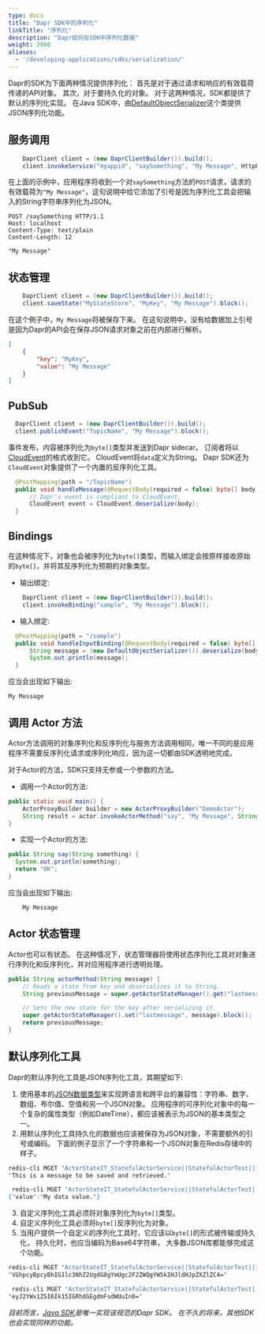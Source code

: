 ```yaml
---
type: docs
title: "Dapr SDK中的序列化"
linkTitle: "序列化"
description: "Dapr如何在SDK中序列化数据"
weight: 2000
aliases:
  - '/developing-applications/sdks/serialization/'
---
```


Dapr的SDK为下面两种情况提供序列化： 首先是对于通过请求和响应的有效载荷传递的API对象。 其次，对于要持久化的对象。 对于这两种情况，SDK都提供了默认的序列化实现。 在Java SDK中，由[DefaultObjectSerializer](https://dapr.github.io/java-sdk/io/dapr/serializer/DefaultObjectSerializer.html)这个类提供JSON序列化功能。

## 服务调用

```java
    DaprClient client = (new DaprClientBuilder()).build();
    client.invokeService("myappid", "saySomething", "My Message", HttpExtension.POST).block();
```

在上面的示例中，应用程序将收到一个对`saySomething`方法的`POST`请求，请求的有效载荷为`"My Message"`，这句说明中给它添加了引号是因为序列化工具会把输入的String字符串序列化为JSON。

```text
POST /saySomething HTTP/1.1
Host: localhost
Content-Type: text/plain
Content-Length: 12

"My Message"
```

## 状态管理

```java
    DaprClient client = (new DaprClientBuilder()).build();
    client.saveState("MyStateStore", "MyKey", "My Message").block();
```
在这个例子中，`My Message`将被保存下来。 在这句说明中，没有给数据加上引号是因为Dapr的API会在保存JSON请求对象之前在内部进行解析。

```JSON
[
    {
        "key": "MyKey",
        "value": "My Message"
    }
]
```

## PubSub

```java
  DaprClient client = (new DaprClientBuilder()).build();
  client.publishEvent("TopicName", "My Message").block();
```

事件发布，内容被序列化为`byte[]`类型并发送到Dapr sidecar。 订阅者将以[CloudEvent](https://github.com/cloudevents/spec)的格式收到它。 CloudEvent将`data`定义为String。 Dapr SDK还为`CloudEvent`对象提供了一个内置的反序列化工具。

```java
  @PostMapping(path = "/TopicName")
  public void handleMessage(@RequestBody(required = false) byte[] body) {
      // Dapr's event is compliant to CloudEvent.
      CloudEvent event = CloudEvent.deserialize(body);
  }
```

## Bindings

在这种情况下，对象也会被序列化为`byte[]`类型，而输入绑定会按原样接收原始的`byte[]`，并将其反序列化为预期的对象类型。

* 输出绑定:
```java
    DaprClient client = (new DaprClientBuilder()).build();
    client.invokeBinding("sample", "My Message").block();
```

* 输入绑定:
```java
  @PostMapping(path = "/sample")
  public void handleInputBinding(@RequestBody(required = false) byte[] body) {
      String message = (new DefaultObjectSerializer()).deserialize(body, String.class);
      System.out.println(message);
  }
```
应当会出现如下输出:
```
My Message
```

## 调用 Actor 方法
Actor方法调用的对象序列化和反序列化与服务方法调用相同，唯一不同的是应用程序不需要反序列化请求或序列化响应，因为这一切都由SDK透明地完成。

对于Actor的方法，SDK只支持无参或一个参数的方法。

* 调用一个Actor的方法:
```java
public static void main() {
    ActorProxyBuilder builder = new ActorProxyBuilder("DemoActor");
    String result = actor.invokeActorMethod("say", "My Message", String.class).block();
}
```

* 实现一个Actor的方法:
```java
public String say(String something) {
  System.out.println(something);
  return "OK";
}
```
应当会出现如下输出:
```
    My Message
```

## Actor 状态管理
Actor也可以有状态。 在这种情况下，状态管理器将使用状态序列化工具对对象进行序列化和反序列化，并对应用程序进行透明处理。

```java
public String actorMethod(String message) {
    // Reads a state from key and deserializes it to String.
    String previousMessage = super.getActorStateManager().get("lastmessage", String.class).block();

    // Sets the new state for the key after serializing it.
    super.getActorStateManager().set("lastmessage", message).block();
    return previousMessage;
}
```

## 默认序列化工具

Dapr的默认序列化工具是JSON序列化工具，其期望如下:

1. 使用基本的[JSON数据类型](https://www.w3schools.com/js/js_json_datatypes.asp)来实现跨语言和跨平台的兼容性：字符串、数字、数组、布尔值、空值和另一个JSON对象。 应用程序的可序列化对象中的每一个复杂的属性类型（例如DateTime），都应该被表示为JSON的基本类型之一。
2. 用默认序列化工具持久化的数据也应该被保存为JSON对象，不需要额外的引号或编码。 下面的例子显示了一个字符串和一个JSON对象在Redis存储中的样子。
```bash
redis-cli MGET "ActorStateIT_StatefulActorService||StatefulActorTest||1581130928192||message
"This is a message to be saved and retrieved."
```
```bash
 redis-cli MGET "ActorStateIT_StatefulActorService||StatefulActorTest||1581130928192||mydata
{"value":"My data value."}
```
3. 自定义序列化工具必须将对象序列化为`byte[]`类型。
4. 自定义序列化工具必须将`byte[]`反序列化为对象。
5. 当用户提供一个自定义的序列化工具时，它应该以`byte[]`的形式被传输或持久化， 持久化时，也应当编码为Base64字符串， 大多数JSON库都能够完成这个功能。
```bash
redis-cli MGET "ActorStateIT_StatefulActorService||StatefulActorTest||1581130928192||message
"VGhpcyBpcyBhIG1lc3NhZ2UgdG8gYmUgc2F2ZWQgYW5kIHJldHJpZXZlZC4="
```
```bash
 redis-cli MGET "ActorStateIT_StatefulActorService||StatefulActorTest||1581130928192||mydata
"eyJ2YWx1ZSI6Ik15IGRhdGEgdmFsdWUuIn0="
```

*目前而言，[Java SDK](https://github.com/dapr/java-sdk/)是唯一实现该规范的Dapr SDK。 在不久的将来，其他SDK也会实现同样的功能。*
